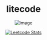 <div align="center">

# litecode

![image](https://github.com/eshwanthkartitr/litecode/assets/111058542/1f8d972e-2ff2-4978-a4a4-f61ac3511e7b)

[![Leetcode Stats](https://leetcard.jacoblin.cool/eshwanth01)](https://leetcode.com/eshwanth01)



</div>

